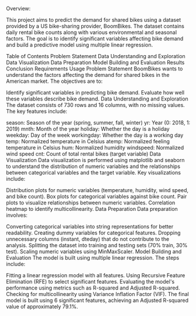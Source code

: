Overview:

This project aims to predict the demand for shared bikes using a dataset provided by a US bike-sharing provider, BoomBikes. The dataset contains daily rental bike counts along with various environmental and seasonal factors. The goal is to identify significant variables affecting bike demand and build a predictive model using multiple linear regression.

Table of Contents
Problem Statement
Data Understanding and Exploration
Data Visualization
Data Preparation
Model Building and Evaluation
Results
Conclusion
Requirements
Usage
Problem Statement
BoomBikes wants to understand the factors affecting the demand for shared bikes in the American market. The objectives are to:

Identify significant variables in predicting bike demand.
Evaluate how well these variables describe bike demand.
Data Understanding and Exploration
The dataset consists of 730 rows and 16 columns, with no missing values. The key features include:

season: Season of the year (spring, summer, fall, winter)
yr: Year (0: 2018, 1: 2019)
mnth: Month of the year
holiday: Whether the day is a holiday
weekday: Day of the week
workingday: Whether the day is a working day
temp: Normalized temperature in Celsius
atemp: Normalized feeling temperature in Celsius
hum: Normalized humidity
windspeed: Normalized wind speed
cnt: Count of total rental bikes (target variable)
Data Visualization
Data visualization is performed using matplotlib and seaborn to understand the distribution of numeric variables and the relationships between categorical variables and the target variable. Key visualizations include:

Distribution plots for numeric variables (temperature, humidity, wind speed, and bike count).
Box plots for categorical variables against bike count.
Pair plots to visualize relationships between numeric variables.
Correlation heatmap to identify multicollinearity.
Data Preparation
Data preparation involves:

Converting categorical variables into string representations for better readability.
Creating dummy variables for categorical features.
Dropping unnecessary columns (instant, dteday) that do not contribute to the analysis.
Splitting the dataset into training and testing sets (70% train, 30% test).
Scaling numeric variables using MinMaxScaler.
Model Building and Evaluation
The model is built using multiple linear regression. The steps include:

Fitting a linear regression model with all features.
Using Recursive Feature Elimination (RFE) to select significant features.
Evaluating the model's performance using metrics such as R-squared and Adjusted R-squared.
Checking for multicollinearity using Variance Inflation Factor (VIF).
The final model is built using 6 significant features, achieving an Adjusted R-squared value of approximately 79.1%.
